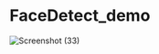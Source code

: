 # FaceDetect_demo

![Screenshot (33)](https://user-images.githubusercontent.com/87194955/146667457-bb30a67c-c165-49ec-8b98-d5e88bd2dd62.png)
